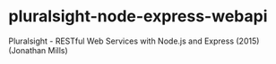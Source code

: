 # pluralsight-node-express-webapi
Pluralsight - RESTful Web Services with Node.js and Express (2015) (Jonathan Mills)
